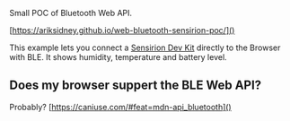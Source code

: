 Small POC of Bluetooth Web API.

[https://ariksidney.github.io/web-bluetooth-sensirion-poc/]()

This example lets you connect a [Sensirion Dev Kit](https://www.sensirion.com/en/environmental-sensors/humidity-sensors/development-kit/) directly to the Browser with BLE. It shows humidity, temperature and battery level.

## Does my browser suppert the BLE Web API?

Probably? [https://caniuse.com/#feat=mdn-api_bluetooth]()


